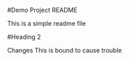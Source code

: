 #Demo Project README

This is a simple readme file

#Heading 2

Changes
This is bound to cause trouble
